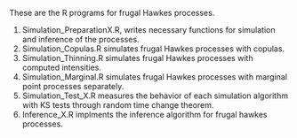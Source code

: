 These are the R programs for frugal Hawkes processes.

1. Simulation_PreparationX.R, writes necessary functions for simulation and inference of the processes.
2. Simulation_Copulas.R simulates frugal Hawkes processes with copulas.
3. Simulation_Thinning.R simulates frugal Hawkes processes with computed intensities.
4. Simulation_Marginal.R simulates frugal Hawkes processes with marginal point processes separately.
5. Simulation_Test_X.R measures the behavior of each simulation algorithm with KS tests through random time change theorem.
6. Inference_X.R implments the inference algorithm for frugal hawkes processes.